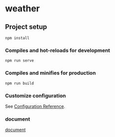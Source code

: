 # weather

## Project setup
```
npm install
```

### Compiles and hot-reloads for development
```
npm run serve
```

### Compiles and minifies for production
```
npm run build
```

### Customize configuration
See [Configuration Reference](https://cli.vuejs.org/config/).

### document
[document](https://hackmd.io/ozVW38Q-Q-69sD0q8Dh8JA?view#%E4%B8%80%E9%80%B1%E5%A4%A9%E6%B0%A3%E9%A0%90%E5%A0%B1)
